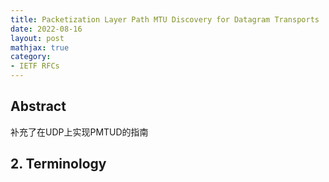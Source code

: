 ```yaml
---
title: Packetization Layer Path MTU Discovery for Datagram Transports
date: 2022-08-16
layout: post
mathjax: true
category:
- IETF RFCs
---
```

## Abstract

补充了在UDP上实现PMTUD的指南

## 2. Terminology
